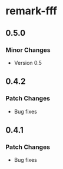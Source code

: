 # remark-fff

## 0.5.0

### Minor Changes

- Version 0.5

## 0.4.2

### Patch Changes

- Bug fixes

## 0.4.1

### Patch Changes

- Bug fixes

